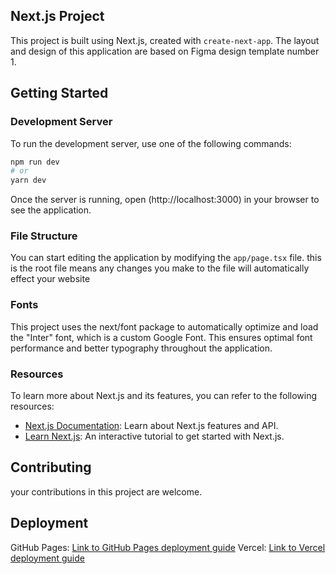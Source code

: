 ## Next.js Project

This project is built using Next.js, created with `create-next-app`. The layout and design of this application are based on Figma design template number 1.

## Getting Started

### Development Server

To run the development server, use one of the following commands:

```bash
npm run dev
# or
yarn dev
```

Once the server is running, open (http://localhost:3000) in your browser to see the application.

### File Structure

You can start editing the application by modifying the `app/page.tsx` file. this is the root file means any changes you make to the file will automatically effect your website

### Fonts

This project uses the next/font package to automatically optimize and load the "Inter" font, which is a custom Google Font. This ensures optimal font performance and better typography throughout the application.

### Resources

To learn more about Next.js and its features, you can refer to the following resources:

- [Next.js Documentation](https://nextjs.org/docs): Learn about Next.js features and API.
- [Learn Next.js](https://nextjs.org/learn): An interactive tutorial to get started with Next.js.
 
 ## Contributing
your contributions in this project are welcome.

## Deployment

GitHub Pages: [Link to GitHub Pages deployment guide](https://docs.github.com/en/pages/getting-started-with-github-pages/configuring-a-publishing-source-for-your-github-pages-site)
 Vercel: [Link to Vercel deployment guide](https://vercel.com/docs/deployment)











